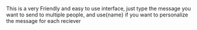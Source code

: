 This is a very Friendly and easy to use interface, just type the message you want to send to multiple people, and use{name} if you want to personalize the message for each reciever 
